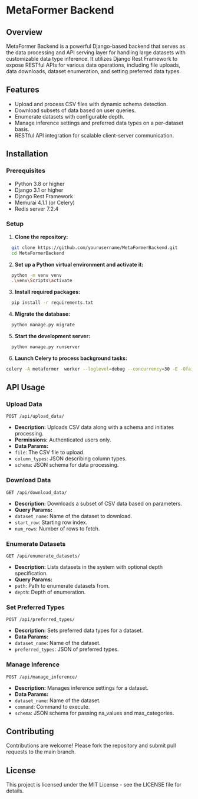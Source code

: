 # MetaFormer Backend

## Overview
MetaFormer Backend is a powerful Django-based backend that serves as the data processing and API serving layer for handling large datasets with customizable data type inference. It utilizes Django Rest Framework to expose RESTful APIs for various data operations, including file uploads, data downloads, dataset enumeration, and setting preferred data types.

## Features
- Upload and process CSV files with dynamic schema detection.
- Download subsets of data based on user queries.
- Enumerate datasets with configurable depth.
- Manage inference settings and preferred data types on a per-dataset basis.
- RESTful API integration for scalable client-server communication.

## Installation

### Prerequisites
- Python 3.8 or higher
- Django 3.1 or higher
- Django Rest Framework
- Memurai 4.1.1 (or Celery)
- Redis server 7.2.4

### Setup

1. **Clone the repository:**
```bash
  git clone https://github.com/yourusername/MetaFormerBackend.git
  cd MetaFormerBackend
```  

2. **Set up a Python virtual environment and activate it:**
```bash
  python -m venv venv
  .\venv\Scripts\activate
```

3. **Install required packages:**
```bash
  pip install -r requirements.txt
```

4. **Migrate the database:**
```bash
  python manage.py migrate
```

5. **Start the development server:**
```bash
  python manage.py runserver
```

6. **Launch Celery to process background tasks:**
```bash
celery -A metaformer  worker --loglevel=debug --concurrency=30 -E -Ofair -P eventlet
```

## API Usage

### Upload Data
`POST /api/upload_data/`
- **Description:** Uploads CSV data along with a schema and initiates processing.
- **Permissions:** Authenticated users only.
- **Data Params:**
- `file`: The CSV file to upload.
- `column_types`: JSON describing column types.
- `schema`: JSON schema for data processing.

### Download Data
`GET /api/download_data/`
- **Description:** Downloads a subset of CSV data based on parameters.
- **Query Params:**
- `dataset_name`: Name of the dataset to download.
- `start_row`: Starting row index.
- `num_rows`: Number of rows to fetch.

### Enumerate Datasets
`GET /api/enumerate_datasets/`
- **Description:** Lists datasets in the system with optional depth specification.
- **Query Params:**
- `path`: Path to enumerate datasets from.
- `depth`: Depth of enumeration.

### Set Preferred Types
`POST /api/preferred_types/`
- **Description:** Sets preferred data types for a dataset.
- **Data Params:**
- `dataset_name`: Name of the dataset.
- `preferred_types`: JSON of preferred types.

### Manage Inference
`POST /api/manage_inference/`
- **Description:** Manages inference settings for a dataset.
- **Data Params:**
- `dataset_name`: Name of the dataset.
- `command`: Command to execute.
- `schema`: JSON schema for passing na_values and max_categories.

## Contributing
Contributions are welcome! Please fork the repository and submit pull requests to the main branch.

## License
This project is licensed under the MIT License - see the LICENSE file for details.